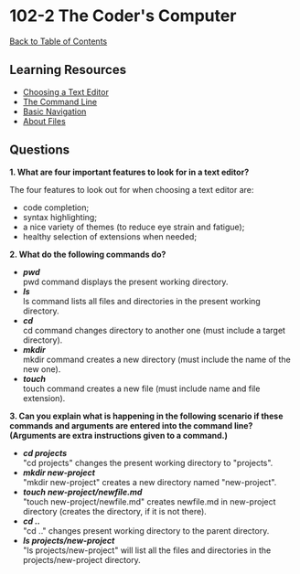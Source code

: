 # 102-2 The Coder's Computer

[Back to Table of Contents](./README.md)

## Learning Resources  

* [Choosing a Text Editor](https://codefellows.github.io/code-102-guide/curriculum/class-02/Choosing-A-Text-Editor--The-Older-Coder.pdf)
* [The Command Line](https://ryanstutorials.net/linuxtutorial/commandline.php)  
* [Basic Navigation](https://ryanstutorials.net/linuxtutorial/navigation.php)
* [About Files](https://ryanstutorials.net/linuxtutorial/aboutfiles.php)

## Questions  

**1. What are four important features to look for in a text editor?**

The four features to look out for when choosing a text editor are:

* code completion;
* syntax highlighting;
* a nice variety of themes (to reduce eye strain and fatigue);
* healthy selection of extensions when needed;  

**2. What do the following commands do?**  
* ***pwd***  
    pwd command displays the present working directory.  
* ***ls***  
    ls command lists all files and directories in the present working directory.  
* ***cd***  
    cd command changes directory to another one (must include a target directory).  
* ***mkdir***  
    mkdir command creates a new directory (must include the name of the new one).  
* ***touch***  
    touch command creates a new file (must include name and file extension).  

**3. Can you explain what is happening in the following scenario if these commands and arguments are entered into the command line? (Arguments are extra instructions given to a command.)**  

* ***cd projects***  
    "cd projects" changes the present working directory to "projects".  
* ***mkdir new-project***  
    "mkdir new-project" creates a new directory named "new-project".
* ***touch new-project/newfile.md***  
    "touch new-project/newfile.md" creates newfile.md in new-project directory (creates the directory, if it is not there).
* ***cd ..***  
    "cd .." changes present working directory to the parent directory.
* ***ls projects/new-project***  
    "ls projects/new-project" will list all the files and directories in the projects/new-project directory.
